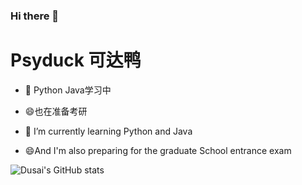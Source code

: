### Hi there 👋
# Psyduck 可达鸭
- 🌱 Python Java学习中
- 😄也在准备考研

- 🌱 I’m currently learning  Python and Java
- 😄And I'm also preparing for the graduate School entrance exam

![Dusai's GitHub stats](https://github-readme-stats.vercel.app/api?username=Psyduck025)

<!--
**Psyduck025/Psyduck025** is a ✨ _special_ ✨ repository because its `README.md` (this file) appears on your GitHub profile.

Here are some ideas to get you started:

- 🔭 I’m currently working on ...
- 🌱 I’m currently learning ...
- 👯 I’m looking to collaborate on ...
- 🤔 I’m looking for help with ...
- 💬 Ask me about ...
- 📫 How to reach me: ...
- 😄 Pronouns: ...
- ⚡ Fun fact: ...
-->
